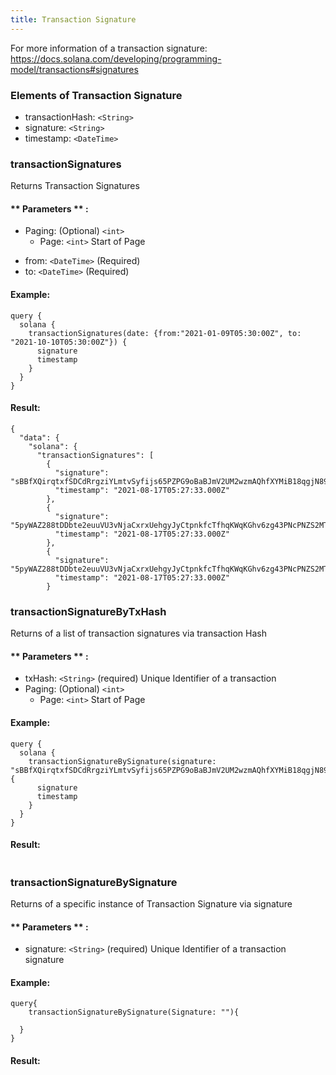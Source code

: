 ```yaml
---
title: Transaction Signature
---
```


For more information of a transaction signature: https://docs.solana.com/developing/programming-model/transactions#signatures

### Elements of Transaction Signature

- transactionHash: `<String>` 
- signature: `<String>` 
- timestamp: `<DateTime>`

### transactionSignatures

Returns Transaction Signatures

#### ** Parameters ** :

- Paging: (Optional) `<int>`
  - Page: `<int>` Start of Page

* from: `<DateTime>` (Required)
* to: `<DateTime>` (Required)

#### Example:

```
query {
  solana {
    transactionSignatures(date: {from:"2021-01-09T05:30:00Z", to: "2021-10-10T05:30:00Z"}) {
      signature
      timestamp
    }
  }
}

```

#### Result:

```
{
  "data": {
    "solana": {
      "transactionSignatures": [
        {
          "signature": "sBBfXQirqtxfSDCdRrgziYLmtvSyfijs65PZPG9oBaBJmV2UM2wzmAQhfXYMiB18qgjN89PRbSDPx2SD9pdDozj",
          "timestamp": "2021-08-17T05:27:33.000Z"
        },
        {
          "signature": "5pyWAZ288tDDbte2euuVU3vNjaCxrxUehgyJyCtpnkfcTfhqKWqKGhv6zg43PNcPNZS2MTEsZHZL8HZTDdyELdUH",
          "timestamp": "2021-08-17T05:27:33.000Z"
        },
        {
          "signature": "5pyWAZ288tDDbte2euuVU3vNjaCxrxUehgyJyCtpnkfcTfhqKWqKGhv6zg43PNcPNZS2MTEsZHZL8HZTDdyELdUH",
          "timestamp": "2021-08-17T05:27:33.000Z"
        }
```

### transactionSignatureByTxHash

Returns of a list of transaction signatures via transaction Hash

#### ** Parameters ** :

- txHash: `<String>` (required) Unique Identifier of a transaction
- Paging: (Optional) `<int>`
  - Page: `<int>` Start of Page

#### Example:

```
query {
  solana {
    transactionSignatureBySignature(signature: "sBBfXQirqtxfSDCdRrgziYLmtvSyfijs65PZPG9oBaBJmV2UM2wzmAQhfXYMiB18qgjN89PRbSDPx2SD9pdDozj") {
      signature
      timestamp
    }
  }
}
```

#### Result:

```

```

### transactionSignatureBySignature

Returns of a specific instance of Transaction Signature via signature

#### ** Parameters ** :

- signature: `<String>` (required) Unique Identifier of a transaction signature

#### Example:

```
query{
	transactionSignatureBySignature(Signature: ""){

  }
}
```

#### Result:

```

```

